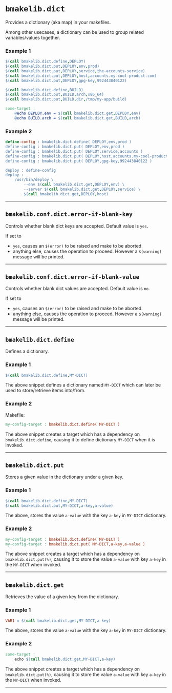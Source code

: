 # `bmakelib.dict`

Provides a dictionary (aka map) in your makefiles.

Among other usecases, a dictionary can be used to group related variables/values together.

### Example 1

```Makefile
$(call bmakelib.dict.define,DEPLOY)
$(call bmakelib.dict.put,DEPLOY,env,prod)
$(call bmakelib.dict.put,DEPLOY,service,the-accounts-service)
$(call bmakelib.dict.put,DEPLOY,host,accounts.my-cool-product.com)
$(call bmakelib.dict.put,DEPLOY,gpg-key,992443840122)

$(call bmakelib.dict.define,BUILD)
$(call bmakelib.dict.put,BUILD,arch,x86_64)
$(call bmakelib.dict.put,BUILD,dir,/tmp/my-app/build)

some-target :
	@echo DEPLOY.env = $(call bmakelib.dict.get,DEPLOY,env)
	@echo BUILD.arch = $(call bmakelib.dict.get,BUILD,arch)
```

### Example 2

```Makefile
define-config : bmakelib.dict.define( DEPLOY,env,prod )
define-config : bmakelib.dict.put( DEPLOY,env,prod )
define-config : bmakelib.dict.put( DEPLOY,service,accounts )
define-config : bmakelib.dict.put( DEPLOY,host,accounts.my-cool-product.com )
define-config : bmakelib.dict.put( DEPLOY,gpg-key,992443840122 )

deploy : define-config
deploy :
	/usr/bin/deploy \
		--env $(call bmakelib.dict.get,DEPLOY,env) \
		--server $(call bmakelib.dict.get,DEPLOY,service) \
		$(call bmakelib.dict.get,DEPLOY,host)
```

---

## `bmakelib.conf.dict.error-if-blank-key`

Controls whether blank dict keys are accepted.  Default value is `yes`.

If set to
- `yes`, causes an `$(error)` to be raised and make to be aborted.
- anything else, causes the operation to proceed.  However a `$(warning)` message will be
  printed.

---

## `bmakelib.conf.dict.error-if-blank-value`

Controls whether blank dict values are accepted.  Default value is `no`.

If set to
- `yes`, causes an `$(error)` to be raised and make to be aborted.
- anything else, causes the operation to proceed.  However a `$(warning)` message will be
  printed.

---

## `bmakelib.dict.define`

Defines a dictionary.

### Example 1

```Makefile
$(call bmakelib.dict.define,MY-DICT)
```

The above snippet defines a dictionary named `MY-DICT` which can later be used to
store/retrieve items into/from.

### Example 2

Makefile:

```Makefile
my-config-target : bmakelib.dict.define( MY-DICT )

```

The above snippet creates a target which has a dependency on `bmakelib.dict.define`, causing
it to define dictionary `MY-DICT` when it is invoked.

---

## `bmakelib.dict.put`

Stores a given value in the dictionary under a given key.


### Example 1

```Makefile
$(call bmakelib.dict.define,MY-DICT)
$(call bmakelib.dict.put,MY-DICT,a-key,a-value)
```

The above, stores the value `a-value` with the key `a-key` in `MY-DICT` dictionary.

### Example 2

```Makefile
my-config-target : bmakelib.dict.define( MY-DICT )
my-config-target : bmakelib.dict.put( MY-DICT,a-key,a-value )

```

The above snippet creates a target which has a dependency on `bmakelib.dict.put(%)`, causing
it to store the value `a-value` with key `a-key` in the `MY-DICT` when invoked.

---

## `bmakelib.dict.get`

Retrieves the value of a given key from the dictionary.

### Example 1

```Makefile
VAR1 = $(call bmakelib.dict.get,MY-DICT,a-key)
```

The above, stores the value `a-value` with the key `a-key` in `MY-DICT` dictionary.

### Example 2

```Makefile
some-target :
	echo $(call bmakelib.dict.get,MY-DICT,a-key)
```

The above snippet creates a target which has a dependency on `bmakelib.dict.put(%)`, causing
it to store the value `a-value` with key `a-key` in the `MY-DICT` when invoked.

---


